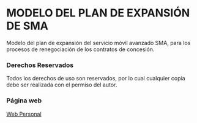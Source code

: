 # MODELO DEL PLAN DE EXPANSIÓN DE SMA
Modelo del plan de expansión del servicio móvil avanzado SMA, para los procesos de renegociación de los contratos de concesión.


### Derechos Reservados
Todos los derechos de uso son reservados, por lo cual cualquier copia debe ser realizada con el permiso del autor.

### Página web
[Web Personal](https://raulaviles.netlify.app/)


